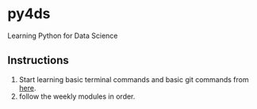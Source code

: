 # py4ds
Learning Python for Data Science

## Instructions
1. Start learning basic terminal commands and basic git commands from [here](initial_instructions.sh).
2. follow the weekly modules in order.
